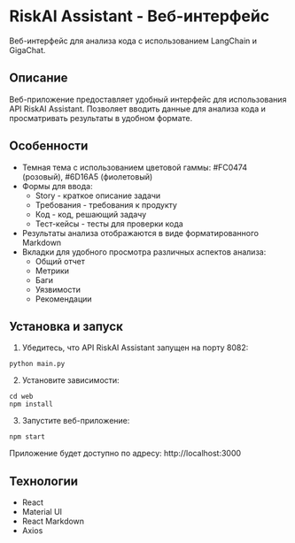 # RiskAI Assistant - Веб-интерфейс

Веб-интерфейс для анализа кода с использованием LangChain и GigaChat.

## Описание

Веб-приложение предоставляет удобный интерфейс для использования API RiskAI Assistant. 
Позволяет вводить данные для анализа кода и просматривать результаты в удобном формате.

## Особенности

- Темная тема с использованием цветовой гаммы: #FC0474 (розовый), #6D16A5 (фиолетовый)
- Формы для ввода:
  - Story - краткое описание задачи
  - Требования - требования к продукту
  - Код - код, решающий задачу
  - Тест-кейсы - тесты для проверки кода
- Результаты анализа отображаются в виде форматированного Markdown
- Вкладки для удобного просмотра различных аспектов анализа:
  - Общий отчет
  - Метрики
  - Баги
  - Уязвимости
  - Рекомендации

## Установка и запуск

1. Убедитесь, что API RiskAI Assistant запущен на порту 8082:
```
python main.py
```

2. Установите зависимости:
```
cd web
npm install
```

3. Запустите веб-приложение:
```
npm start
```

Приложение будет доступно по адресу: http://localhost:3000

## Технологии

- React
- Material UI
- React Markdown
- Axios 